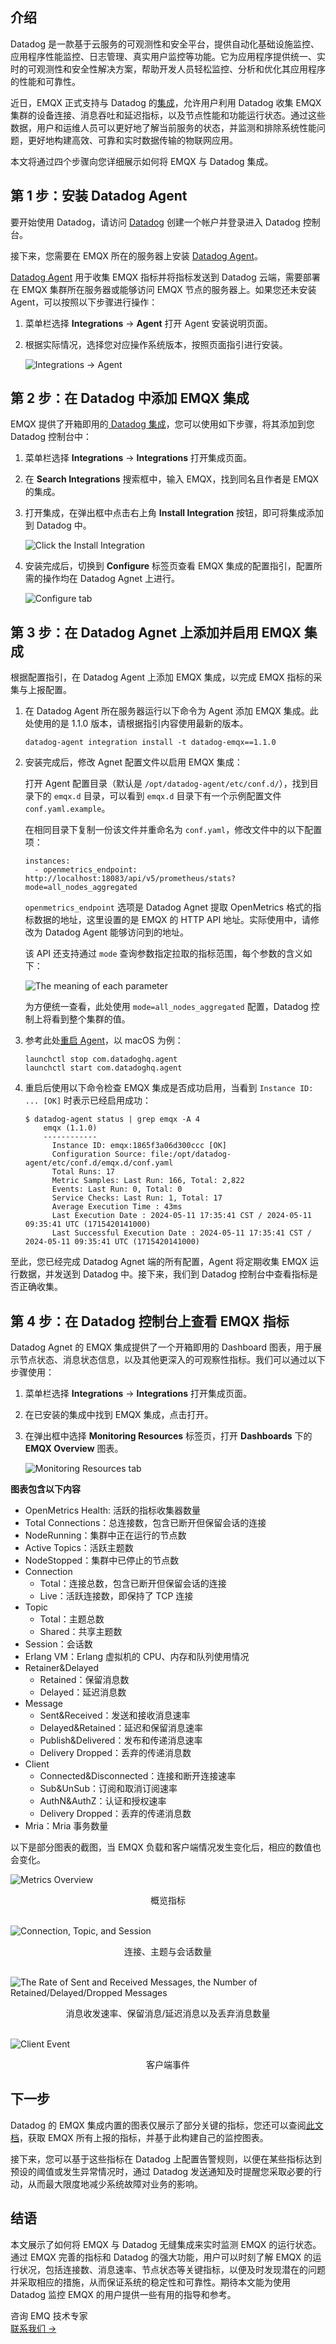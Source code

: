 ## 介绍

Datadog 是一款基于云服务的可观测性和安全平台，提供自动化基础设施监控、应用程序性能监控、日志管理、真实用户监控等功能。它为应用程序提供统一、实时的可观测性和安全性解决方案，帮助开发人员轻松监控、分析和优化其应用程序的性能和可靠性。

近日，EMQX 正式支持与 Datadog 的[集成](https://docs.datadoghq.com/integrations/emqx/)，允许用户利用 Datadog 收集 EMQX 集群的设备连接、消息吞吐和延迟指标，以及节点性能和功能运行状态。通过这些数据，用户和运维人员可以更好地了解当前服务的状态，并监测和排除系统性能问题，更好地构建高效、可靠和实时数据传输的物联网应用。

本文将通过四个步骤向您详细展示如何将 EMQX 与 Datadog 集成。

## 第 1 步：安装 Datadog Agent

要开始使用 Datadog，请访问 [Datadog](https://www.datadoghq.com/) 创建一个帐户并登录进入 Datadog 控制台。

接下来，您需要在 EMQX 所在的服务器上安装 [Datadog Agent](https://docs.datadoghq.com/getting_started/agent/)。

[Datadog Agent](https://docs.datadoghq.com/getting_started/agent/) 用于收集 EMQX 指标并将指标发送到 Datadog 云端，需要部署在 EMQX 集群所在服务器或能够访问 EMQX 节点的服务器上。如果您还未安装 Agent，可以按照以下步骤进行操作：

1. 菜单栏选择 **Integrations** → **Agent** 打开 Agent 安装说明页面。

2. 根据实际情况，选择您对应操作系统版本，按照页面指引进行安装。

   ![Integrations → Agent](https://assets.emqx.com/images/f5dc4443f90dc32752c60012042d0c48.png)

## 第 2 步：在 Datadog 中添加 EMQX 集成

EMQX 提供了开箱即用的[ Datadog 集成](https://docs.datadoghq.com/integrations/emqx/)，您可以使用如下步骤，将其添加到您 Datadog 控制台中：

1. 菜单栏选择 **Integrations** → **Integrations** 打开集成页面。

2. 在 **Search Integrations** 搜索框中，输入 EMQX，找到同名且作者是 EMQX 的集成。

3. 打开集成，在弹出框中点击右上角 **Install Integration** 按钮，即可将集成添加到 Datadog 中。

   ![Click the Install Integration](https://assets.emqx.com/images/e2caea6a2bc01590b403b2c3bd271cbb.png)

1. 安装完成后，切换到 **Configure** 标签页查看 EMQX 集成的配置指引，配置所需的操作均在 Datadog Agnet 上进行。

   ![Configure tab](https://assets.emqx.com/images/a46f1e6438b018cbf461ae24567cfcde.png)

## 第 3 步：在 Datadog Agnet 上添加并启用 EMQX 集成

根据配置指引，在 Datadog Agent 上添加 EMQX 集成，以完成 EMQX 指标的采集与上报配置。

1. 在 Datadog Agent 所在服务器运行以下命令为 Agent 添加 EMQX 集成。此处使用的是 1.1.0 版本，请根据指引内容使用最新的版本。

   ```shell
   datadog-agent integration install -t datadog-emqx==1.1.0
   ```

2. 安装完成后，修改 Agnet 配置文件以启用 EMQX 集成：

   打开 Agent 配置目录（默认是 `/opt/datadog-agent/etc/conf.d/`），找到目录下的 `emqx.d` 目录，可以看到 `emqx.d` 目录下有一个示例配置文件 `conf.yaml.example`。

   在相同目录下复制一份该文件并重命名为 `conf.yaml`，修改文件中的以下配置项：

   ```shell
   instances:
     - openmetrics_endpoint: http://localhost:18083/api/v5/prometheus/stats?mode=all_nodes_aggregated
   ```

   `openmetrics_endpoint` 选项是 Datadog Agnet 提取 OpenMetrics 格式的指标数据的地址，这里设置的是 EMQX 的 HTTP API 地址。实际使用中，请修改为 Datadog Agent 能够访问到的地址。

   该 API 还支持通过 `mode` 查询参数指定拉取的指标范围，每个参数的含义如下：

   ![The meaning of each parameter](https://assets.emqx.com/images/90e6fd142c844c160d492c6f713265f2.png)

   为方便统一查看，此处使用 `mode=all_nodes_aggregated` 配置，Datadog 控制上将看到整个集群的值。

3. 参考此处[重启 Agent](https://docs.datadoghq.com/agent/guide/agent-commands/#start-stop-and-restart-the-agent)，以 macOS 为例：

   ```shell
   launchctl stop com.datadoghq.agent
   launchctl start com.datadoghq.agent
   ```

4. 重启后使用以下命令检查 EMQX 集成是否成功启用，当看到 `Instance ID: ... [OK]` 时表示已经启用成功：

   ```shell
   $ datadog-agent status | grep emqx -A 4
       emqx (1.1.0)
       ------------
         Instance ID: emqx:1865f3a06d300ccc [OK]
         Configuration Source: file:/opt/datadog-agent/etc/conf.d/emqx.d/conf.yaml
         Total Runs: 17
         Metric Samples: Last Run: 166, Total: 2,822
         Events: Last Run: 0, Total: 0
         Service Checks: Last Run: 1, Total: 17
         Average Execution Time : 43ms
         Last Execution Date : 2024-05-11 17:35:41 CST / 2024-05-11 09:35:41 UTC (1715420141000)
         Last Successful Execution Date : 2024-05-11 17:35:41 CST / 2024-05-11 09:35:41 UTC (1715420141000)
   ```

至此，您已经完成 Datadog Agnet 端的所有配置，Agent 将定期收集 EMQX 运行数据，并发送到 Datadog 中。接下来，我们到 Datadog 控制台中查看指标是否正确收集。

## 第 4 步：在 Datadog 控制台上查看 EMQX 指标

Datadog Agnet 的 EMQX 集成提供了一个开箱即用的 Dashboard 图表，用于展示节点状态、消息状态信息，以及其他更深入的可观察性指标。我们可以通过以下步骤使用：

1. 菜单栏选择 **Integrations** → **Integrations** 打开集成页面。

2. 在已安装的集成中找到 EMQX 集成，点击打开。

3. 在弹出框中选择 **Monitoring Resources** 标签页，打开 **Dashboards** 下的 **EMQX Overview** 图表。

   ![Monitoring Resources tab](https://assets.emqx.com/images/330598b3ec6536a48a028143de23883c.png)

**图表包含以下内容**

- OpenMetrics Health: 活跃的指标收集器数量
- Total Connections：总连接数，包含已断开但保留会话的连接
- NodeRunning：集群中正在运行的节点数
- Active Topics：活跃主题数
- NodeStopped：集群中已停止的节点数
- Connection
  - Total：连接总数，包含已断开但保留会话的连接
  - Live：活跃连接数，即保持了 TCP 连接
- Topic
  - Total：主题总数
  - Shared：共享主题数
- Session：会话数
- Erlang VM：Erlang 虚拟机的 CPU、内存和队列使用情况
- Retainer&Delayed
  - Retained：保留消息数
  - Delayed：延迟消息数
- Message
  - Sent&Received：发送和接收消息速率
  - Delayed&Retained：延迟和保留消息速率
  - Publish&Delivered：发布和传递消息速率
  - Delivery Dropped：丢弃的传递消息数
- Client
  - Connected&Disconnected：连接和断开连接速率
  - Sub&UnSub：订阅和取消订阅速率
  - AuthN&AuthZ：认证和授权速率
  - Delivery Dropped：丢弃的传递消息数
- Mria：Mria 事务数量

以下是部分图表的截图，当 EMQX 负载和客户端情况发生变化后，相应的数值也会变化。

![Metrics Overview](https://assets.emqx.com/images/4ff04f0ce8a1195c5dcc6026060b2cd6.png)

<center>概览指标</center>

<br>

![Connection, Topic, and Session](https://assets.emqx.com/images/c45ccd37fb0dbaaf90951e071c92d565.png)

<center>连接、主题与会话数量</center>

 <br>

![The Rate of Sent and Received Messages, the Number of Retained/Delayed/Dropped Messages](https://assets.emqx.com/images/4be20e313d51ed7477d6117fa3c05b13.png)

<center>消息收发速率、保留消息/延迟消息以及丢弃消息数量</center>

<br> 

![Client Event](https://assets.emqx.com/images/affbe7832fe71e29334c3e915c7744bc.png)

<center>客户端事件</center>

## 下一步

Datadog 的 EMQX 集成内置的图表仅展示了部分关键的指标，您还可以查阅[此文档](https://docs.datadoghq.com/integrations/emqx/#metrics)，获取 EMQX 所有上报的指标，并基于此构建自己的监控图表。

接下来，您可以基于这些指标在 Datadog 上配置告警规则，以便在某些指标达到预设的阈值或发生异常情况时，通过 Datadog 发送通知及时提醒您采取必要的行动，从而最大限度地减少系统故障对业务的影响。

## 结语

本文展示了如何将 EMQX 与 Datadog 无缝集成来实时监测 EMQX 的运行状态。通过 EMQX 完善的指标和 Datadog 的强大功能，用户可以时刻了解 EMQX 的运行状况，包括连接数、消息速率、节点状态等关键指标，以便及时发现潜在的问题并采取相应的措施，从而保证系统的稳定性和可靠性。期待本文能为使用 Datadog 监控 EMQX 的用户提供一些有用的指导和参考。



<section class="promotion">
    <div>
        咨询 EMQ 技术专家
    </div>
    <a href="https://www.emqx.com/zh/contact?product=solutions" class="button is-gradient">联系我们 →</a>
</section>
